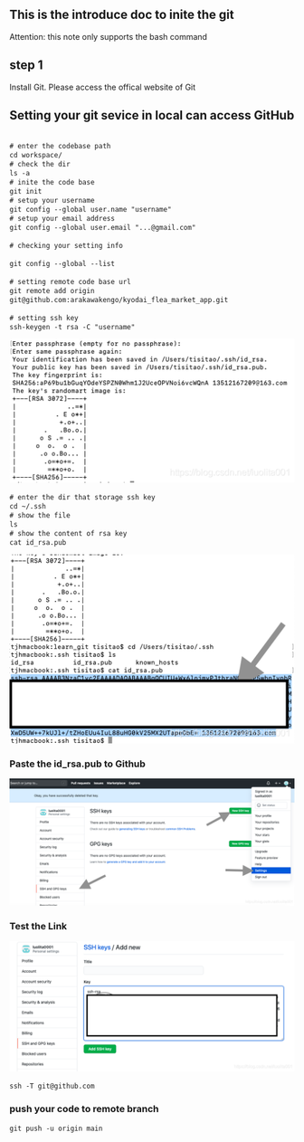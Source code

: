 ## This is the introduce doc to inite the git
Attention: this note only supports the bash command
## step 1

Install Git.
Please access the offical website of Git

## Setting your git sevice in local can access GitHub

```shell

# enter the codebase path
cd workspace/
# check the dir
ls -a
# inite the code base
git init
# setup your username 
git config --global user.name "username"
# setup your email address
git config --global user.email "...@gmail.com"

# checking your setting info

git config --global --list

# setting remote code base url 
git remote add origin git@github.com:arakawakengo/kyodai_flea_market_app.git

# setting ssh key
ssh-keygen -t rsa -C "username"
```
![rsa key](./../img/20200810174740183.png)
```
# enter the dir that storage ssh key 
cd ~/.ssh
# show the file 
ls
# show the content of rsa key
cat id_rsa.pub
```
![id_rsa.pub](./../img/20200810180651227.png)
### Paste the id_rsa.pub to Github
![key gitbub](./../img/20200810181625337.png)

### Test the Link 
![add key to github](./../img/20200810181903438.png)

```
ssh -T git@github.com
```
### push your code to remote branch

```
git push -u origin main
```